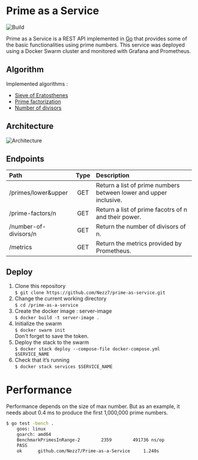 Prime as a Service
=========
![Build](https://github.com/Nezz7/Prime-as-a-Service/workflows/Build/badge.svg)


Prime as a Service is a REST API implemented in [Go](http://golang.org) that provides some of the basic functionalities using prime numbers.
This service was deployed using a Docker Swarm cluster and monitored with Grafana and Prometheus.


## Algorithm
Implemented algorithms :
* [Sieve of Eratosthenes](https://cp-algorithms.com/algebra/sieve-of-eratosthenes.html) 
* [Prime factorization](https://cp-algorithms.com/algebra/factorization.html) 
* [Number of divisors](https://cp-algorithms.com/algebra/divisors.html) 


## Architecture

![Architecture](https://github.com/Nezz7/Prime-as-a-Service/blob/main/img/Prime%20as%20a%20Service%20architecture.PNG)
## Endpoints

| Path                                  | Type  | Description                                                      | 
|:--------------------------------------| :---: |:-----------------------------------------------------------------|
| /primes/lower&upper               |  GET  | Return a list of prime numbers between lower and upper inclusive.|
| /prime-factors/n                  |  GET  | Return a list of prime facotrs of n and their power.             | 
| /number-of-divisors/n             |  GET  | Return the number of divisors of n.                              | 
| /metrics                          |  GET  | Return the metrics provided by Prometheus.                        |      

## Deploy

1. Clone this repository <br>
`$ git clone https://github.com/Nezz7/prime-as-service.git`
2. Change the current working directory <br>
`$ cd /prime-as-a-service`<br>
3. Create the docker image : server-image  <br>
`$ docker build -t server-image .`<br>
4. Initialize the swarm <br>
`$ docker swarm init`<br>
Don't forget to save the token.<br>
5. Deploy the stack to the swarm<br>
`$ docker stack deploy --compose-file docker-compose.yml  $SERVICE_NAME`<br>
6. Check that it’s running <br>
`$ docker stack services $SERVICE_NAME`<br>
# Performance
Performance depends on the size of max number. But as an example, it needs about 0.4 ms to produce the first 1,000,000 prime numbers.

```bash
$ go test -bench .  
    goos: linux
    goarch: amd64
    BenchmarkPrimesInRange-2   	    2359	    491736 ns/op
    PASS
    ok  	github.com/Nezz7/Prime-as-a-Service	    1.240s
```





